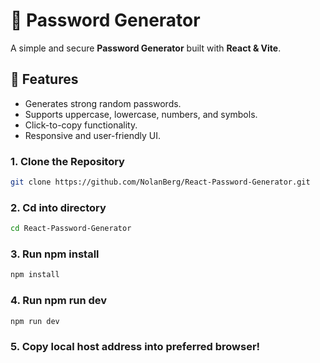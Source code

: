 # 🔐 Password Generator

A simple and secure **Password Generator** built with **React & Vite**.

## 🚀 Features
- Generates strong random passwords.
- Supports uppercase, lowercase, numbers, and symbols.
- Click-to-copy functionality.
- Responsive and user-friendly UI.

### 1. Clone the Repository
```sh
git clone https://github.com/NolanBerg/React-Password-Generator.git
```
### 2. Cd into directory
```sh
cd React-Password-Generator
```
### 3. Run npm install
```sh
npm install
```
### 4. Run npm run dev
```sh
npm run dev
```
### 5. Copy local host address into preferred browser!